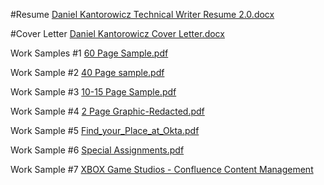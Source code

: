 #Resume
[Daniel Kantorowicz Technical Writer Resume 2.0.docx](https://github.com/DanielKantorowicz/Work-Samples/files/7944265/Daniel.Kantorowicz.Technical.Writer.Resume.2.0.docx)

#Cover Letter
[Daniel Kantorowicz Cover Letter.docx](https://github.com/DanielKantorowicz/Work-Samples/files/7944266/Daniel.Kantorowicz.Cover.Letter.docx)

Work Samples #1
[60 Page Sample.pdf](https://github.com/DanielKantorowicz/Work-Samples/files/7944270/60.Page.Sample.pdf)

Work Sample #2
[40 Page sample.pdf](https://github.com/DanielKantorowicz/Work-Samples/files/7944272/40.Page.sample.pdf)

Work Sample #3
[10-15 Page Sample.pdf](https://github.com/DanielKantorowicz/Work-Samples/files/7944275/10-15.Page.Sample.pdf)

Work Sample #4
[2 Page Graphic-Redacted.pdf](https://github.com/DanielKantorowicz/Work-Samples/files/7944278/2.Page.Graphic-Redacted.pdf)

Work Sample #5
[Find_your_Place_at_Okta.pdf](https://github.com/DanielKantorowicz/Work-Samples/files/7944283/Find_your_Place_at_Okta.pdf)

Work Sample #6
[Special Assignments.pdf](https://github.com/DanielKantorowicz/Work-Samples/files/7944308/Special.Assignments.pdf)

Work Sample #7
[XBOX Game Studios - Confluence Content Management](https://github.com/DanielKantorowicz/Work-Samples/blob/3c66c6522ac866ab2ba4fc410bf618433a92111a/Microsoft.PNG)





